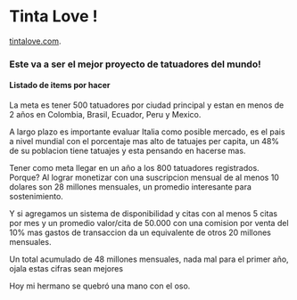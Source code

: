 # Tinta Love !

[tintalove.com](https://tintalove.com).

### Este va a ser el mejor proyecto de tatuadores del mundo!

#### Listado de items por hacer

La meta es tener 500 tatuadores por ciudad principal y estan en menos de 2 años en Colombia,
Brasil, Ecuador, Peru y Mexico.

A largo plazo es importante evaluar Italia como posible mercado, es el pais a nivel mundial con el
porcentaje mas alto de tatuajes per capita, un 48% de su poblacion tiene tatuajes y esta pensando en hacerse mas.

Tener como meta llegar en un año a los 800 tatuadores registrados.
Porque?
Al lograr monetizar con una suscripcion mensual de al menos 10 dolares son 28 millones mensuales, un promedio interesante para sostenimiento.

Y si agregamos un sistema de disponibilidad y citas con al menos 5 citas por mes y un promedio valor/cita de 50.000 con una comision por venta del 10% mas gastos de transaccion da un equivalente de otros 20 millones mensuales.

Un total acumulado de 48 millones mensuales, nada mal para el primer año, ojala estas cifras sean mejores

Hoy mi hermano se quebró una mano con el oso.

